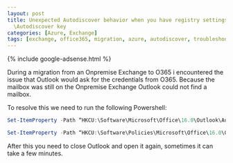 ```yaml
---
layout: post
title: Unexpected Autodiscover behavior when you have registry settings under the
  \Autodiscover key
categories: [Azure, Exchange]
tags: [exchange, office365, migration, azure, autodiscover, troubleshooting]
---
```


{% include google-adsense.html %}

During a migration from an Onpremise Exchange to O365 i encountered the issue that Outlook would ask for the credentials from O365.
Because the mailbox was still on the Onpremise Exchange Outlook could not find a mailbox.

To resolve this we need to run the following Powershell:

```powershell
Set-ItemProperty -Path “HKCU:\Software\Microsoft\Office\16.0\Outlook\AutoDiscover” -Name ‘ExcludeExplicitO365Endpoint’ -Value 1 -Type DWORD –Force
```

```powershell
Set-ItemProperty -Path “HKCU:\Software\Policies\Microsoft\Office\16.0\Outlook\AutoDiscover” -Name ‘ExcludeExplicitO365Endpoint’ -Value 1 -Type DWORD –Force
```

After this you need to close Outlook and open it again, sometimes it can take a few minutes.
